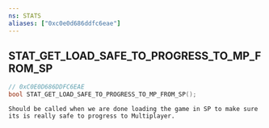 ```yaml
---
ns: STATS
aliases: ["0xc0e0d686ddfc6eae"]
---
```

## STAT_GET_LOAD_SAFE_TO_PROGRESS_TO_MP_FROM_SP

```c
// 0xC0E0D686DDFC6EAE
bool STAT_GET_LOAD_SAFE_TO_PROGRESS_TO_MP_FROM_SP();
```

```
Should be called when we are done loading the game in SP to make sure its is really safe to progress to Multiplayer.
```
